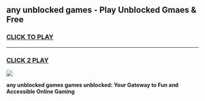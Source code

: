 
## any unblocked games - Play Unblocked Gmaes & Free
<h3>
<a href="https://premium.freeplayer.one?title=any_unblocked_games&ref=19F">CLICK TO PLAY</a></h3>
<hr>

<h3>
<a href="https://premium.freeplayer.one?title=any_unblocked_games&ref=19F">CLICK 2 PLAY</a>
  
</h3>

<a href="https://premium.freeplayer.one?title=any_unblocked_games&ref=19F/"><img src="https://clearcache.store/games.png"></a>


**any unblocked games games unblocked: Your Gateway to Fun and Accessible Online Gaming**
